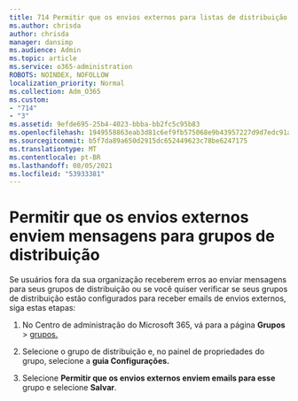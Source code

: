 ```yaml
---
title: 714 Permitir que os envios externos para listas de distribuição de email
ms.author: chrisda
author: chrisda
manager: dansimp
ms.audience: Admin
ms.topic: article
ms.service: o365-administration
ROBOTS: NOINDEX, NOFOLLOW
localization_priority: Normal
ms.collection: Adm_O365
ms.custom:
- "714"
- "3"
ms.assetid: 9efde695-25b4-4023-bbba-bb2fc5c95b83
ms.openlocfilehash: 1949558863eab3d81c6ef9fb575068e9b43957227d9d7edc91af71bd93364574
ms.sourcegitcommit: b5f7da89a650d2915dc652449623c78be6247175
ms.translationtype: MT
ms.contentlocale: pt-BR
ms.lasthandoff: 08/05/2021
ms.locfileid: "53933381"
---
```

# <a name="allow-external-senders-to-send-messages-to-distribution-groups"></a>Permitir que os envios externos enviem mensagens para grupos de distribuição

Se usuários fora da sua organização receberem erros ao enviar mensagens para seus grupos de distribuição ou se você quiser verificar se seus grupos de distribuição estão configurados para receber emails de envios externos, siga estas etapas:

1. No Centro de administração do Microsoft 365, vá para a página **Grupos**  >  [grupos.](https://portal.office.com/adminportal/home#/groups)  

2. Selecione o grupo de distribuição e, no painel de propriedades do grupo, selecione a **guia Configurações.**

3. Selecione **Permitir que os envios externos enviem emails para esse** grupo e selecione **Salvar**.
